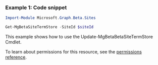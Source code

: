 ### Example 1: Code snippet

```powershellImport-Module Microsoft.Graph.Beta.Sites

Get-MgBetaSiteTermStore -SiteId $siteId
```
This example shows how to use the Update-MgBetaBetaSiteTermStore Cmdlet.
To learn about permissions for this resource, see the [permissions reference](/graph/permissions-reference).

